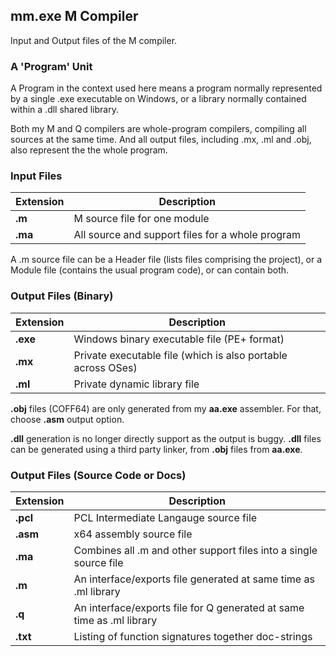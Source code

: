 ## mm.exe M Compiler

Input and Output files of the M compiler.

### A 'Program' Unit

A Program in the context used here means a program normally represented by a single .exe executable on Windows, or a library normally contained within a .dll shared library.

Both my M and Q compilers are whole-program compilers, compiling all sources at the same time. And all output files, including .mx, .ml and .obj, also represent the the whole program.

### Input Files

Extension | Description
---  | ---
**.m** | M source file for one module
**.ma** | All source and support files for a whole program

A .m source file can be a Header file (lists files comprising the project), or a Module file (contains the usual program code), or can contain both.

### Output Files (Binary)

Extension | Description
---  | ---
**.exe** | Windows binary executable file (PE+ format)
**.mx** | Private executable file (which is also portable across OSes)
**.ml** | Private dynamic library file

**.obj** files (COFF64) are only generated from my **aa.exe** assembler. For that, choose **.asm** output option.

**.dll** generation is no longer directly support as the output is buggy. **.dll** files can be generated using a third party linker, from **.obj** files from **aa.exe**.

### Output Files (Source Code or Docs)

Extension | Description
---  | ---
**.pcl** | PCL Intermediate Langauge source file
**.asm** | x64 assembly source file
**.ma** | Combines all .m and other support files into a single source file
**.m** | An interface/exports file generated at same time as .ml library
**.q** | An interface/exports file for Q generated at same time as .ml library
**.txt** | Listing of function signatures together doc-strings



